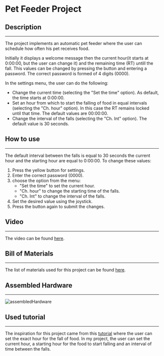 # Pet Feeder Project

## Description
---
The project implements an automatic pet feeder where the user can schedule how often his pet receives food. 

Initially it displays a welcome message then the current hour(it starts at 0:00:00, but the user can change it) and the remaining time (RT) untill the fall. This values can be changed by pressing the button and entering a password. The correct password is formed of 4 digits (0000).

In the settings menu, the user can do the following:
- Change the current time (selecting the "Set the time" option). As default, the time starts at 0:00:00.
- Set an hour from which to start the falling of food in equal intervals (selecting the "Ch. hour" option). In this case the RT remains locked until that time. The default values are 00:00:00.
- Change the interval of the falls (selecting the "Ch. Int" option). The default value is 30 seconds.

## How to use
---
The default interval between the falls is equal to 30 seconds the current hour and the starting hour are equal to 0:00:00.
To change these values:
1. Press the yellow button for settings.
2. Enter the correct password (0000).
3. choose the option from the menu:
      - "Set the time" to set the current hour.
      - "Ch. hour" to change the starting time of the falls.
      - "Ch. Int" to change the interval of the falls.
4. Set the desired value using the joystick.
5. Press the button again to submit the changes.

## Video
---
The video can be found [here](https://youtu.be/OyoUawzjTTU).

## Bill of Materials
---
The list of materials used for this project can be found [here](http://https://docs.google.com/spreadsheets/d/1Htry010sDG5Vxl1XxuDkIDsEU6a6pIBbHVVmY9l-o_E/edit#gid=1705842037). 

## Assembled Hardware
---
![assembledHardware](https://user-images.githubusercontent.com/49486605/75114121-13f49f00-565c-11ea-89ef-d6ac3f0f3b09.jpg)

## Used tutorial
---
The inspiration for this project came from this [tutorial](https://www.youtube.com/watch?v=mjiexlL6Cfo) where the user can set the exact hour for the fall of food. In my project, the user can set the current hour, a starting hour for the food to start falling and an interval of time between the falls.
